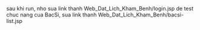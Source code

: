 sau khi run, nho sua link thanh Web_Dat_Lich_Kham_Benh/login.jsp
de test chuc nang cua BacSi, sua link thanh Web_Dat_Lich_Kham_Benh/bacsi-list.jsp
